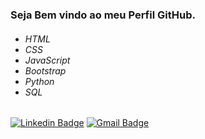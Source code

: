 <h3>Seja Bem vindo ao meu Perfil GitHub.</h3>

<h6><ul>
  <li>HTML</li>
  <li>CSS</li>
  <li>JavaScript</li>
  <li>Bootstrap</li>
  <li>Python</li>
  <li>SQL</li>
</ul></h6> 

[![Linkedin Badge](https://img.shields.io/badge/-Raphael%20Souza-6633cc?style=flat-square&logo=Linkedin&logoColor=white&link=https://www.linkedin.com/in/raphael-souza-196742123/)](https://www.linkedin.com/in/raphael-souza-196742123/) 
[![Gmail Badge](https://img.shields.io/badge/-raphaelstc@gmail.com-6633cc?style=flat-square&logo=Gmail&logoColor=white&link=mailto:raphaelstc@gmail.com)](mailto:raphaelstc@gmail.com)
